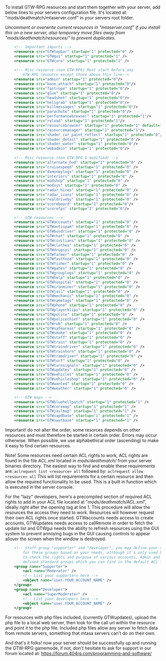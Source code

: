 To install GTW-RPG resources and start them together with your server, add below lines to 
your servers configuration file. It's located at: "mods/deathmatch/mtaserver.conf" in
your servers root folder.

_Uncomment or overwrite current resources in "mtaserver.conf" if you install this on a new server, also temporary move files away from "mods/deathmatch/resources/" to prevent duplicates._

```xml
    <!-- Important imports -->
    <resource src="GTWtopbar" startup="1" protected="0" />
    <resource src="GTWgui" startup="1" protected="1" />
    <resource src="GTWcore" startup="1" protected="1" />
    
    <!-- Misc resource (non GTW-RPG) Must start before any 
        GTW-RPG resource except those above this line-->
    <resource src="admin" startup="1" protected="0"/>
    <resource src="bone_attach" startup="1" protected="0"/>
    <resource src="fastrope" startup="1" protected="0"/>
    <resource src="glue" startup="1" protected="0"/>
    <resource src="headshot" startup="1" protected="0"/>
    <resource src="heligrab" startup="1" protected="0"/>
    <resource src="killmessages" startup="1" protected="0"/>
    <resource src="parachute" startup="1" protected="0"/>
    <resource src="performancebrowser" startup="1" protected="1"/>
    <resource src="reload" startup="1" protected="1"/>
    <resource src="resourcebrowser" startup="1" protected="1" default="true"/>
    <resource src="resourcemanager" startup="1" protected="1"/>
    <resource src="shader_car_paint_reflect" startup="1" protected="0"/>
    <resource src="shader_detail" startup="1" protected="0"/>
    <resource src="shader_water" startup="1" protected="0"/>
    <resource src="webadmin" startup="1" protected="0"/>
	
    <!-- Misc resource (non GTW-RPG & modified) -->
    <resource src="alternate_hud" startup="1" protected="0" />
    <resource src="cruisespeed" startup="1" protected="0" />
    <resource src="dxmoneylogs" startup="1" protected="0" />
    <resource src="interiors" startup="1" protected="0" />
    <resource src="modshop" startup="1" protected="0" />
    <resource src="modsys" startup="1" protected="0" />
    <resource src="radar_hires" startup="1" protected="0" />
    <resource src="radar_icons" startup="1" protected="0" />
    <resource src="realdriveby" startup="1" protected="0" />
    <resource src="scoreboard" startup="1" protected="0"/>
    <resource src="scorefps" startup="1" protected="0"/>

    <!-- GTW resources -->
    <resource src="GTWaccounts" startup="1" protected="0" />
    <resource src="GTWantispam" startup="1" protected="0" />
    <resource src="GTWbusdriver" startup="1" protected="0" />
    <resource src="GTWchat" startup="1" protected="0" />
    <resource src="GTWcivilians" startup="1" protected="0" />
    <resource src="GTWclothes" startup="1" protected="0" />
    <resource src="GTWdrugsys" startup="1" protected="0" />
    <resource src="GTWfarmer" startup="1" protected="0" />
    <resource src="GTWfastfood" startup="1" protected="0" />
    <resource src="GTWfisher" startup="1" protected="0" />
    <resource src="GTWgates" startup="1" protected="0" />
    <resource src="GTWgrouplogs" startup="1" protected="0" />
    <resource src="GTWhelp" startup="1" protected="0" />
    <resource src="GTWhospital" startup="1" protected="0" />
    <resource src="GTWironminer" startup="1" protected="0" />
    <resource src="GTWjail" startup="1" protected="0" />
    <resource src="GTWmechanic" startup="1" protected="0" />
    <resource src="GTWnametags" startup="1" protected="0" />
    <resource src="GTWphone" startup="1" protected="0" />
    <resource src="GTWplayerblips" startup="1" protected="0" />
    <resource src="GTWpolice" startup="1" protected="0" />
    <resource src="GTWpolicechief" startup="1" protected="0" />
    <resource src="GTWrob" startup="1" protected="0" />
    <resource src="GTWsafeareas" startup="1" protected="0" />
    <resource src="GTWsmoke" startup="1" protected="0" />
    <resource src="GTWstaff" startup="1" protected="0" />
    <resource src="GTWtrain" startup="1" protected="0" />
    <resource src="GTWtraindriver" startup="1" protected="0" />
    <resource src="GTWtrainhorn" startup="1" protected="0" />
    <resource src="GTWtramdriver" startup="1" protected="0" />
    <resource src="GTWturf" startup="1" protected="0" />
    <resource src="GTWturnsignals" startup="1" protected="0" />
    <resource src="GTWupdates" startup="1" protected="0" />
    <resource src="GTWvehicles" startup="1" protected="0" />
    <resource src="GTWvehicleshop" startup="1" protected="0" />
    <resource src="GTWwanted" startup="1" protected="0" />
    <resource src="GTWweather" startup="1" protected="0" />

    <!-- GTW maps -->
    <resource src="GTWbluehellpatch" startup="1" protected="1" />
    <resource src="GTWcoremap" startup="1" protected="1" />
    <resource src="GTWjailmap" startup="1" protected="1" />
    <resource src="GTWsapdbase" startup="1" protected="1" />
    <resource src="GTWswatbase" startup="1" protected="1" />
```

Important! do not alter the order, some resorces depends on other resources and must 
therefore be started in certain order. Errors may occur otherwise. When possible, we
use alphabethical order (ascending) to make it easy to find certain resources.

Note! Some resources need certain ACL rights to work, ACL rights are found in the file _ACL.xml_ located in _mods/deathmatch/_ from your server binaries directory. The easiest way to find and enable these requirements are:
`aclrequest list <resource> all`
followed by:
`aclrequest allow <resource> all`
This will list requirements for a certain resource and then allow the required functionality to be used. This is a built in function which is executed in the server console.

For the "lazy" developers, here's a precompiled section of required ACL rights to add in your ACL file located at "_mods/deathmatch/ACL.xml_", ideally right after the opening <acl> tag at line 1. This procedure will allow the resources the access they need to work. Resources will however request their own ACL rights once started. GTWaccounts needs access to create accounts, GTWupdates needs access to callRemote in order to fetch the update list and GTWgui needs the ability to refresh resources using the GUI system to prevent annoying bugs in the GUI causing controls to appear allover the screen when the window is destroyed.

```xml
    <!-- Staff group "supporter" and "developer", you may define your own rights/permissions 
    	for these groups based on your needs, although it's only used by the resource GTWstaff 
    	to check the rights and purpose of various accounts, Admin and Moderator are already 
    	defined standard groups which you can find in the default ACL file -->	
    <group name="Supporter">
        <acl name="Moderator" />
        <!-- List your supporters here -->
        <object name="user.YOUR_ACCOUNT_NAME" />
    </group>
    <group name="Developer">
        <acl name="SuperModerator" />
        <!-- List your developers here -->
        <object name="user.YOUR_ACCOUNT_NAME" />
    </group>
```

For resources with php files included, (currently GTWupdates), upload the php file to a local web server, then look for the call url within the resource and point it to the php file. Included php files allow any server to fetch data from remote servers, something that mtasa servers can't do on their own.

And that's it folks! now your server should be successfully up and running the GTW-RPG gamemode, if not, don't hesitate to ask for support in our forum located at: https://forum.404rq.com/programming-and-software/

